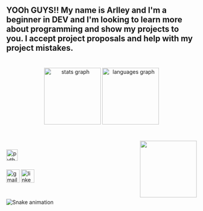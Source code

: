 <br clear="both">

<h2 align="left">YOOh GUYS!! My name is Arlley and I'm a beginner in DEV and I'm looking to learn more about programming and show my projects to you. I accept project proposals and help with my project mistakes.</h2>

###

<br clear="both">

<div align="center">
  <img src="https://github-readme-stats.vercel.app/api?username=Arlley-Silvaas&hide_title=true&hide_rank=false&show_icons=true&include_all_commits=true&count_private=true&disable_animations=false&theme=tokyonight&locale=en&hide_border=false" height="150" alt="stats graph"  />
  <img src="https://github-readme-stats.vercel.app/api/top-langs?username=Arlley-Silvaas&locale=en&hide_title=false&layout=compact&card_width=320&langs_count=5&theme=tokyonight&hide_border=false" height="150" alt="languages graph"  />
</div>

###

<br clear="both">

<img align="right" height="150" src="https://i.pinimg.com/originals/33/8d/c8/338dc8a6c156e2e1579890337b255275.gif"  />

###

<div align="left">
  <img src="https://cdn.jsdelivr.net/gh/devicons/devicon/icons/python/python-original.svg" height="30" alt="python logo"  />
</div>

###

<div align="left">
  <img src="https://img.shields.io/static/v1?message=Gmail&logo=gmail&label=silvaarlley08@gmail.com&color=D14836&logoColor=green&labelColor=&style=for-the-badge" height="35" alt="gmail logo"  />
  <a href="https://www.linkedin.com/in/arlley-alisson-252717312?utm_source=share&utm_campaign=share_via&utm_content=profile&utm_medium=android_app" target="_blank">
    <img src="https://img.shields.io/static/v1?message=LinkedIn&logo=linkedin&label=Arlley%20Alisson&color=0077B5&logoColor=red&labelColor=&style=for-the-badge" height="35" alt="linkedin logo"  />
  </a>
</div>

###

<br clear="both">

<img src="https://raw.githubusercontent.com/Arlley-Silvaas/Arlley-Silvaas/output/snake.svg" alt="Snake animation" />

###
